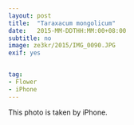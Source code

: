 ```yaml
---
layout: post
title:  "Taraxacum mongolicum"
date:   2015-MM-DDTHH:MM:00+08:00
subtitle: no
image: ze3kr/2015/IMG_0090.JPG
exif: yes


tag: 
- Flower
- iPhone
---
```

This photo is taken by iPhone.